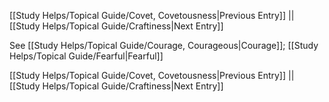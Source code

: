 [[Study Helps/Topical Guide/Covet, Covetousness|Previous Entry]]  ||  [[Study Helps/Topical Guide/Craftiness|Next Entry]]

 See [[Study Helps/Topical Guide/Courage, Courageous|Courage]]; [[Study Helps/Topical Guide/Fearful|Fearful]]

[[Study Helps/Topical Guide/Covet, Covetousness|Previous Entry]]  ||  [[Study Helps/Topical Guide/Craftiness|Next Entry]]